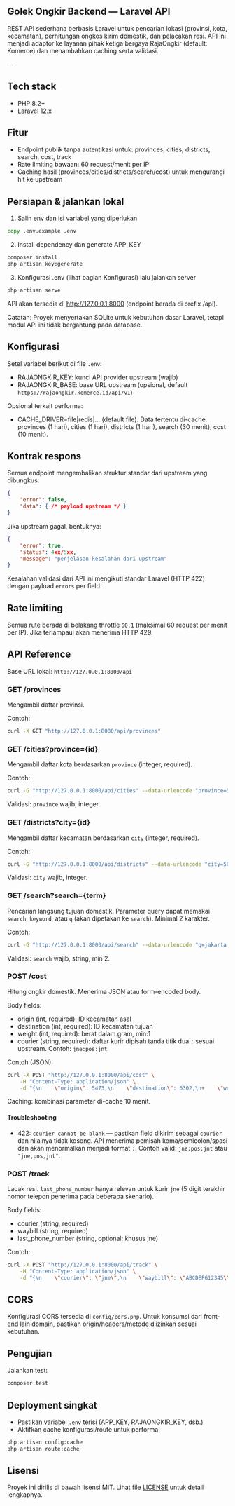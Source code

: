 ## Golek Ongkir Backend — Laravel API

REST API sederhana berbasis Laravel untuk pencarian lokasi (provinsi, kota, kecamatan), perhitungan ongkos kirim domestik, dan pelacakan resi. API ini menjadi adaptor ke layanan pihak ketiga bergaya RajaOngkir (default: Komerce) dan menambahkan caching serta validasi.

—

## Tech stack

- PHP 8.2+
- Laravel 12.x

## Fitur

- Endpoint publik tanpa autentikasi untuk: provinces, cities, districts, search, cost, track
- Rate limiting bawaan: 60 request/menit per IP
- Caching hasil (provinces/cities/districts/search/cost) untuk mengurangi hit ke upstream

## Persiapan & jalankan lokal

1) Salin env dan isi variabel yang diperlukan

```bat
copy .env.example .env
```

2) Install dependency dan generate APP_KEY

```bat
composer install
php artisan key:generate
```

3) Konfigurasi .env (lihat bagian Konfigurasi) lalu jalankan server

```bat
php artisan serve
```

API akan tersedia di http://127.0.0.1:8000 (endpoint berada di prefix /api).

Catatan: Proyek menyertakan SQLite untuk kebutuhan dasar Laravel, tetapi modul API ini tidak bergantung pada database.

## Konfigurasi

Setel variabel berikut di file `.env`:

- RAJAONGKIR_KEY: kunci API provider upstream (wajib)
- RAJAONGKIR_BASE: base URL upstream (opsional, default `https://rajaongkir.komerce.id/api/v1`)

Opsional terkait performa:

- CACHE_DRIVER=file|redis|… (default file). Data tertentu di-cache: provinces (1 hari), cities (1 hari), districts (1 hari), search (30 menit), cost (10 menit).

## Kontrak respons

Semua endpoint mengembalikan struktur standar dari upstream yang dibungkus:

```json
{
	"error": false,
	"data": { /* payload upstream */ }
}
```

Jika upstream gagal, bentuknya:

```json
{
	"error": true,
	"status": 4xx/5xx,
	"message": "penjelasan kesalahan dari upstream"
}
```

Kesalahan validasi dari API ini mengikuti standar Laravel (HTTP 422) dengan payload `errors` per field.

## Rate limiting

Semua rute berada di belakang throttle `60,1` (maksimal 60 request per menit per IP). Jika terlampaui akan menerima HTTP 429.

## API Reference

Base URL lokal: `http://127.0.0.1:8000/api`

### GET /provinces

Mengambil daftar provinsi.

Contoh:

```bash
curl -X GET "http://127.0.0.1:8000/api/provinces"
```

### GET /cities?province={id}

Mengambil daftar kota berdasarkan `province` (integer, required).

Contoh:

```bash
curl -G "http://127.0.0.1:8000/api/cities" --data-urlencode "province=5"
```

Validasi: `province` wajib, integer.

### GET /districts?city={id}

Mengambil daftar kecamatan berdasarkan `city` (integer, required).

Contoh:

```bash
curl -G "http://127.0.0.1:8000/api/districts" --data-urlencode "city=501"
```

Validasi: `city` wajib, integer.

### GET /search?search={term}

Pencarian langsung tujuan domestik. Parameter query dapat memakai `search`, `keyword`, atau `q` (akan dipetakan ke `search`). Minimal 2 karakter.

Contoh:

```bash
curl -G "http://127.0.0.1:8000/api/search" --data-urlencode "q=jakarta selatan"
```

Validasi: `search` wajib, string, min 2.

### POST /cost

Hitung ongkir domestik. Menerima JSON atau form-encoded body.

Body fields:

- origin (int, required): ID kecamatan asal
- destination (int, required): ID kecamatan tujuan
- weight (int, required): berat dalam gram, min:1
- courier (string, required): daftar kurir dipisah tanda titik dua `:` sesuai upstream. Contoh: `jne:pos:jnt`

Contoh (JSON):

```bash
curl -X POST "http://127.0.0.1:8000/api/cost" \
	-H "Content-Type: application/json" \
	-d "{\n    \"origin\": 5473,\n    \"destination\": 6302,\n+    \"weight\": 1200,\n+    \"courier\": \"jne:pos:jnt\"\n  }"
```

Caching: kombinasi parameter di-cache 10 menit.

#### Troubleshooting

- 422: `courier cannot be blank` — pastikan field dikirim sebagai `courier` dan nilainya tidak kosong. API menerima pemisah koma/semicolon/spasi dan akan menormalkan menjadi format `:`. Contoh valid: `jne:pos:jnt` atau `"jne,pos,jnt"`.

### POST /track

Lacak resi. `last_phone_number` hanya relevan untuk kurir `jne` (5 digit terakhir nomor telepon penerima pada beberapa skenario).

Body fields:

- courier (string, required)
- waybill (string, required)
- last_phone_number (string, optional; khusus jne)

Contoh:

```bash
curl -X POST "http://127.0.0.1:8000/api/track" \
	-H "Content-Type: application/json" \
	-d "{\n    \"courier\": \"jne\",\n    \"waybill\": \"ABCDEFG12345\",\n    \"last_phone_number\": \"12345\"\n  }"
```

## CORS

Konfigurasi CORS tersedia di `config/cors.php`. Untuk konsumsi dari front-end lain domain, pastikan origin/headers/metode diizinkan sesuai kebutuhan.

## Pengujian

Jalankan test:

```bat
composer test
```

## Deployment singkat

- Pastikan variabel `.env` terisi (APP_KEY, RAJAONGKIR_KEY, dsb.)
- Aktifkan cache konfigurasi/route untuk performa:

```bat
php artisan config:cache
php artisan route:cache
```

## Lisensi

Proyek ini dirilis di bawah lisensi MIT. Lihat file [LICENSE](./LICENSE) untuk detail lengkapnya.


